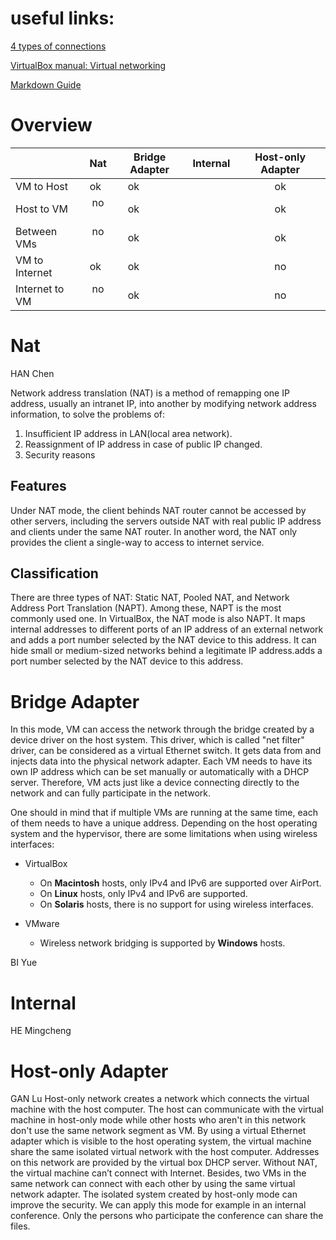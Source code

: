 # useful links:
[4 types of connections](http://blog.csdn.net/ixidof/article/details/12685549)

[VirtualBox manual: Virtual networking](https://www.virtualbox.org/manual/ch06.html)

[Markdown Guide](https://guides.github.com/features/mastering-markdown/)

# Overview

|               | Nat | Bridge Adapter | Internal | Host-only Adapter
| ------------- | :-: | :------------: | :------: | :---------------:
|VM to Host     |ok   |ok              |          |ok
|Host to VM     |no   |ok              |          |ok
|Between VMs    |no   |ok              |          |ok
|VM to Internet |ok   |ok              |          |no
|Internet to VM |no   |ok              |          |no

# Nat
HAN Chen

Network address translation (NAT) is a method of remapping one IP address, usually an intranet IP, into another by modifying network address information, to solve the problems of:
1. Insufficient IP address in LAN(local area network).
2. Reassignment of IP address in case of public IP changed.
3. Security reasons

## Features

Under NAT mode, the client behinds NAT router cannot be accessed by other servers, including the servers outside NAT with real public IP address and clients under the same NAT router. In another word, the NAT only provides the client a single-way to access to internet service.

## Classification
There are three types of NAT: Static NAT, Pooled NAT, and Network Address Port Translation (NAPT). Among these, NAPT is the most commonly used one. In VirtualBox, the NAT mode is also NAPT. It maps internal addresses to different ports of an IP address of an external network and adds a port number selected by the NAT device to this address. It can hide small or medium-sized networks behind a legitimate IP address.adds a port number selected by the NAT device to this address.

# Bridge Adapter

In this mode, VM can access the network through the bridge created by a device driver on the host system. This driver, which is called "net filter" driver, can be considered as a virtual Ethernet switch. It gets data from and injects data into the physical network adapter. Each VM needs to have its own IP address which can be set manually or automatically with a DHCP server. Therefore, VM acts just like a device connecting directly to the network and can fully participate in the network. 

One should in mind that if multiple VMs are running at the same time, each of them needs to have a unique address. Depending on the host operating system and the hypervisor, there are some limitations when using wireless interfaces:
* VirtualBox 
  * On **Macintosh** hosts, only IPv4 and IPv6 are supported over AirPort. 
  * On **Linux** hosts, only IPv4 and IPv6 are supported. 
  * On **Solaris** hosts, there is no support for using wireless interfaces.

* VMware 
  * Wireless network bridging is supported by **Windows** hosts.

BI Yue

# Internal
HE Mingcheng

# Host-only Adapter
GAN Lu
Host-only network creates a network which connects the virtual machine with the host computer. The host can communicate with the virtual machine in host-only mode while other hosts who aren't in this network don't use the same network segment as VM. By using a virtual Ethernet adapter which is visible to the host operating system, the virtual machine share the same isolated virtual network with the host computer. Addresses on this network are provided by the virtual box DHCP server. Without NAT, the virtual machine can’t connect with Internet. Besides, two VMs in the same network can connect with each other by using the same virtual network adapter. The isolated system created by host-only mode can improve the security. We can apply this mode for example in an internal conference. Only the persons who participate the conference can share the files.
